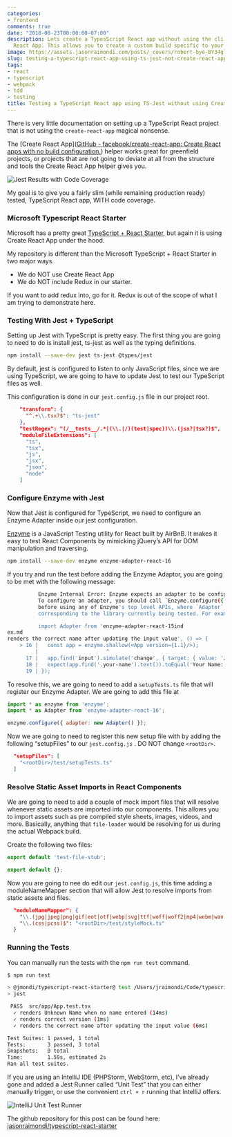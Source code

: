 ```yaml
---
categories:
- frontend
comments: true
date: "2018-08-23T00:00:00-07:00"
description: Lets create a TypesScript React app without using the cli tool Create
  React App. This allows you to create a custom build specific to your deploy process.
image: https://assets.jasonraimondi.com/posts/_covers/robert-bye-BY34glOW7wA-unsplash.jpg
slug: testing-a-typescript-react-app-using-ts-jest-not-create-react-app
tags:
- react
- typescript
- webpack
- tdd
- testing
title: Testing a TypeScript React app using TS-Jest without using Create React App
---
```


There is very little documentation on setting up a TypeScript React project that is not using the `create-react-app` magical nonsense.

The [Create React App]([GitHub - facebook/create-react-app: Create React apps with no build configuration.](https://github.com/facebook/create-react-app)) helper works great for greenfield projects, or projects that are not going to deviate at all from the structure and tools the Create React App helper gives you.

![Jest Results with Code Coverage](https://assets.jasonraimondi.com/posts/2018/09/testing-typescript-react-app/intellij-test-suite.png)

My goal is to give you a fairly slim (while remaining production ready) tested, TypeScript React app, WITH code coverage.

### Microsoft Typescript React Starter

Microsoft has a pretty great [TypeScript + React Starter](https://github.com/Microsoft/Typescript-React-Starter), but again it is using Create React App under the hood.

My repository is different than the Microsoft TypeScript + React Starter in two major ways.

- We do NOT use Create React App
- We do NOT include Redux in our starter.

If you want to add redux into, go for it.  Redux is out of the scope of what I am trying to demonstrate here.

### Testing With Jest + TypeScript

Setting up Jest with TypeScript is pretty easy. The first thing you are going to need to do is install jest, ts-jest as well as the typing definitions.

```bash
npm install --save-dev jest ts-jest @types/jest
```

By default, jest is configured to listen to only JavaScript files, since we are using TypeScript, we are going to have to update Jest to test our TypeScript  files as well.

This configuration is done in our  `jest.config.js` file in our project root.

```json
    "transform": {
      "^.+\\.tsx?$": "ts-jest"
    },
    "testRegex": "(/__tests__/.*|(\\.|/)(test|spec))\\.(jsx?|tsx?)$",
    "moduleFileExtensions": [
      "ts",
      "tsx",
      "js",
      "jsx",
      "json",
      "node"
    ]
```


### Configure Enzyme with Jest

Now that Jest is configured for TypeScript, we need to configure an Enzyme Adapter inside our jest configuration.

[Enzyme](https://github.com/airbnb/enzyme) is a JavaScript Testing utility for React built by AirBnB. It makes it easy to test React Components by mimicking jQuery’s API for DOM manipulation and traversing.

```bash
npm install --save-dev enzyme enzyme-adapter-react-16
```

If you try and run the test before adding the Enzyme Adaptor, you are going to be met with the following message:

```bash
          Enzyme Internal Error: Enzyme expects an adapter to be configured, but found none.
          To configure an adapter, you should call `Enzyme.configure({ adapter: new Adapter() })`
          before using any of Enzyme's top level APIs, where `Adapter` is the adapter
          corresponding to the library currently being tested. For example:

          import Adapter from 'enzyme-adapter-react-15ind
ex.md
renders the correct name after updating the input value', () => {
    > 16 |   const app = enzyme.shallow(<App version={1.1}/>);
         |                      ^
      17 |   app.find('input').simulate('change', { target: { value: 'Jason Raimondi' } });
      18 |   expect(app.find('.your-name').text()).toEqual('Your Name: Jason Raimondi');
      19 | });
```

To resolve this, we are going to need to add a `setupTests.ts` file that will register our Enzyme Adapter. We are going to add this file at

```javascript
import * as enzyme from 'enzyme';
import * as Adapter from 'enzyme-adapter-react-16';

enzyme.configure({ adapter: new Adapter() });
```

Now we are going to need to register this new setup file with by adding the following “setupFiles” to our `jest.config.js` . DO NOT change `<rootDir>`.

```json
  "setupFiles": [
    "<rootDir>/test/setupTests.ts"
  ]
```

### Resolve Static Asset Imports in React Components

We are going to need to add a couple of mock import files that will resolve whenever static assets are imported into our components. This allows you to import assets such as pre compiled style sheets, images, videos, and more. Basically, anything that `file-loader` would be resolving for us during the actual Webpack build.

Create the following two files:

```javascript
export default 'test-file-stub';
```

```javascript
export default {};
```

Now you are going to nee do edit our `jest.config.js`, this time adding a moduleNameMapper section that will allow Jest to resolve imports from static assets and files.

```json
  "moduleNameMapper": {
    "\\.(jpg|jpeg|png|gif|eot|otf|webp|svg|ttf|woff|woff2|mp4|webm|wav|mp3|m4a|aac|oga)$": "<rootDir>/test/fileMock.ts",
    "\\.(css|pcss)$": "<rootDir>/test/styleMock.ts"
  }
```

### Running the Tests

You can manually run the tests with the `npm run test` command.

```bash
$ npm run test                                                                                                                                                                                     ✘ 1

> @jmondi/typescript-react-starter@ test /Users/jraimondi/Code/typescript-react-starter
> jest

 PASS  src/app/App.test.tsx
  ✓ renders Unknown Name when no name entered (14ms)
  ✓ renders correct version (1ms)
  ✓ renders the correct name after updating the input value (6ms)

Test Suites: 1 passed, 1 total
Tests:       3 passed, 3 total
Snapshots:   0 total
Time:        1.59s, estimated 2s
Ran all test suites.
```


If you are using an IntelliJ IDE (PHPStorm, WebStorm, etc), I’ve already gone and added a Jest Runner called  “Unit Test” that you can either manually trigger, or use the convenient `ctrl + r`  running that IntelliJ offers.

![IntelliJ Unit Test Runner](https://assets.jasonraimondi.com/posts/2018/09/testing-typescript-react-app/intellij-test-runner.png)

The github repository for this post can be found here: [jasonraimondi/typescript-react-starter](https://github.com/jasonraimondi/typescript-react-starter)
